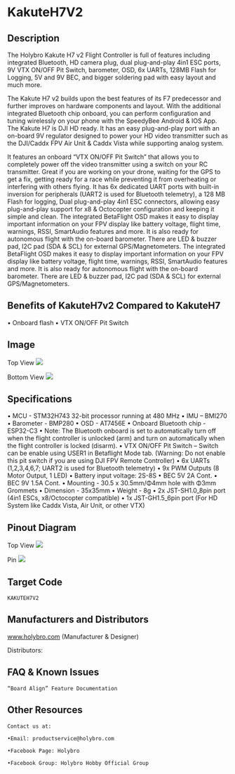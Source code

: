 # KakuteH7V2

## Description

The Holybro Kakute H7 v2 Flight Controller is full of features including integrated Bluetooth, HD camera plug, dual plug-and-play 4in1 ESC ports, 9V VTX ON/OFF Pit Switch, barometer, OSD, 6x UARTs, 128MB Flash for Logging, 5V and 9V BEC, and bigger soldering pad with easy layout and much more.

The Kakute H7 v2 builds upon the best features of its F7 predecessor and further improves on hardware components and layout. With the additional integrated Bluetooth chip onboard, you can perform configuration and tuning wirelessly on your phone with the SpeedyBee Android & IOS App. The Kakute H7 is DJI HD ready. It has an easy plug-and-play port with an on-board 9V regulator designed to power your HD video transmitter such as the DJI/Caddx FPV Air Unit & Caddx Vista while supporting analog system.

It features an onboard “VTX ON/OFF Pit Switch” that allows you to completely power off the video transmitter using a switch on your RC transmitter. Great if you are working on your drone, waiting for the GPS to get a fix, getting ready for a race while preventing it from overheating or interfering with others flying. It has 6x dedicated UART ports with built-in inversion for peripherals (UART2 is used for Bluetooth telemetry), a 128 MB Flash for logging, Dual plug-and-play 4in1 ESC connectors, allowing easy plug-and-play support for x8 & Octocopter configuration and keeping it simple and clean.
The integrated BetaFlight OSD makes it easy to display important information on your FPV display like battery voltage, flight time, warnings, RSSI, SmartAudio features and more. It is also ready for autonomous flight with the on-board barometer. There are LED & buzzer pad, I2C pad (SDA & SCL) for external GPS/Magnetometers. The integrated BetaFlight OSD makes it easy to display important information on your FPV display like battery voltage, flight time, warnings, RSSI, SmartAudio features and more. It is also ready for autonomous flight with the on-board barometer. There are LED & buzzer pad, I2C pad (SDA & SCL) for external GPS/Magnetometers.

## Benefits of KakuteH7v2 Compared to KakuteH7

• Onboard flash
• VTX ON/OFF Pit Switch

## Image

Top View
![](/img/boards/kakuteh7v2/kakuteh7v2_top.jpg?raw=true)

Bottom View
![](/img/boards/kakuteh7v2/kakuteh7v2_bottom.jpg?raw=true)

## Specifications

• MCU - STM32H743 32-bit processor running at 480 MHz
• IMU – BMI270
• Barometer - BMP280
• OSD - AT7456E
• Onboard Bluetooth chip - ESP32-C3
• Note: The Bluetooth onboard is set to automatically turn off when the flight controller is unlocked (arm) and turn on automatically when the flight controller is locked (disarm).
• VTX ON/OFF Pit Switch – Switch can be enable using USER1 in Betaflight Mode tab. (Warning: Do not enable this pit switch if you are using DJI FPV Remote Controller)
• 6x UARTs (1,2,3,4,6,7; UART2 is used for Bluetooth telemetry)
• 9x PWM Outputs (8 Motor Output, 1 LED)
• Battery input voltage: 2S-8S
• BEC 5V 2A Cont.
• BEC 9V 1.5A Cont.
• Mounting - 30.5 x 30.5mm/Φ4mm hole with Φ3mm Grommets
• Dimension - 35x35mm
• Weight - 8g
• 2x JST-SH1.0_8pin port (4in1 ESCs, x8/Octocopter compatible)
• 1x JST-GH1.5_6pin port (For HD System like Caddx Vista, Air Unit, or other VTX)

## Pinout Diagram

Top View
![](/img/boards/kakuteh7v2/kakuteh7v2_pinout.jpg?raw=true)

Pin
![](https://docs.holybro.com/fpv-flight-controller/kakute-h7-v2/pinout?raw=true)

## Target Code

`KAKUTEH7V2`

## Manufacturers and Distributors

www.holybro.com (Manufacturer & Designer)

Distributors:

## FAQ & Known Issues

`“Board Align” Feature Documentation`

## Other Resources

`Contact us at:`

`•Email: productservice@holybro.com`

`•Facebook Page: Holybro`

`•Facebook Group: Holybro Hobby Official Group`
